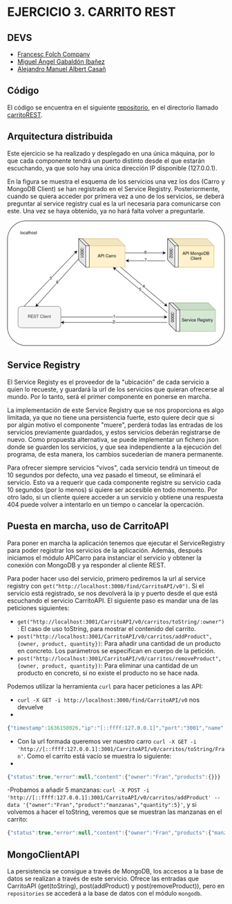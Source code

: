# EJERCICIO 3. CARRITO REST

## DEVS
  - [Francesc Folch Company](https://github.com/Fran-FC)
  - [Miguel Ángel Gabaldón Ibañez](https://github.com/migaib)
  - [Alejandro Manuel Albert Casañ](https://github.com/alejandalb98)
  
## Código

El código se encuentra en el siguiente [repositorio](https://github.com/Fran-FC/sad), en el directorio llamado [carritoREST](https://github.com/Fran-FC/sad/tree/main/carritoREST).
  
## Arquitectura distribuida

Este ejercicio se ha realizado y desplegado en una única máquina, por lo que cada componente tendrá un puerto distinto desde el que estarán escuchando, ya que solo hay una única dirección IP disponible (127.0.0.1).

En la figura se muestra el esquema de los servicios una vez los dos (Carro y MongoDB Client) se han registrado en el Service Registry. Posteriormente, cuando se quiera acceder por primera vez a uno de los servicios, se deberá preguntar al service registry cual es la url necesaria para comunicarse con este. Una vez se haya obtenido, ya no hará falta volver a preguntarle.

<img src="imgs/diagramaCarroREST1.png">

## Service Registry

El Service Registy es el proveedor de la "ubicación" de cada servicio a quien lo recueste, y guardará la url de los servicios que quieran ofrecerse al mundo. Por lo tanto, será el primer componente en ponerse en marcha. 

La implementación de este Service Registry que se nos proporciona es algo limitada, ya que no tiene una persistencia fuerte, esto quiere decir que si por algún motivo el componente "muere", perderá todas las entradas de los servicios previamente guardados, y estos servicios deberán registrarse de nuevo. Como propuesta alternativa, se puede implementar un fichero json donde se guarden los servicios, y que sea independiente a la ejecución del programa, de esta manera, los cambios sucederían de manera permanente.

Para ofrecer siempre servicios "vivos", cada servicio tendrá un timeout de 10 segundos por defecto, una vez pasado el timeout, se eliminará el servicio. Esto va a requerir que cada componente registre su servicio cada 10 segundos (por lo menos) si quiere ser accesible en todo momento. Por otro lado, si un cliente quiere acceder a un servicio y obtiene una respuesta 404 puede volver a intentarlo en un tiempo o cancelar la opercación.

## Puesta en marcha, uso de CarritoAPI

Para poner en marcha la aplicación tenemos que ejecutar el ServiceRegistry para poder registrar los servicios de la aplicación. Además, después iniciamos el módulo APICarro para instanciar el servicio y obtener la conexión con MongoDB y ya responder al cliente REST. 

Para poder hacer uso del servicio, primero pediremos la url al service registry con 
`get("http://localhost:3000/find/CarritoAPI/v0")`. Si el servicio está registrado, se nos devolverá la ip y puerto desde el que está escuchando el servicio CarritoAPI. El siguiente paso es mandar una de las peticiones siguientes:
- `get("http://localhost:3001/CarritoAPI/v0/carritos/toString/:owner")`: El caso de uso toString, para mostrar el contenido del carrito.
- `post("http://localhost:3001/CarritoAPI/v0/carritos/addProduct", {owner, product, quantity})`: Para añadir una cantidad de un producto en concreto. Los parámetros se especifican en cuerpo de la petición.
- `post("http://localhost:3001/CarritoAPI/v0/carritos/removeProduct", {owner, product, quantity})`: Para eliminar una cantidad de un producto en concreto, si no existe el producto no se hace nada.

Podemos utilizar la herramienta `curl` para hacer peticiones a las API:
- `curl -X GET -i http://localhost:3000/find/CarritoAPI/v0` nos devuelve
-
```JavaScript
{"timestamp":1636150026,"ip":"[::ffff:127.0.0.1]","port":"3001","name":"CarritoAPI","version":"v0"}
```

- Con la url formada queremos ver nuestro carro `curl -X GET -i 'http://[::ffff:127.0.0.1]:3001/CarritoAPI/v0/carritos/toString/Fran'`. Como el carrito está vacío se muestra lo siguiente:
-
```JavaScript
{"status":true,"error":null,"content":{"owner":"Fran","products":{}}}
```

-Probamos a añadir 5 manzanas: `curl -X POST -i 'http://[::ffff:127.0.0.1]:3001/CarritoAPI/v0/carritos/addProduct' --data '{"owner":"Fran","product":"manzanas","quantity":5}'`, y si volvemos a hacer el toString, veremos que se muestran las manzanas en el carrito:

```JavaScript
{"status":true,"error":null,"content":{"owner":"Fran","products":{"manzanas":5}}}
```

## MongoClientAPI
La persistencia se consigue a través de MongoDB, los accesos a la base de datos se realizan a través de este servicio. Ofrece las entradas que CarritoAPI (get(toString), post(addProduct) y post(removeProduct)), pero en `repositories` se accederá a la base de datos con el módulo `mongodb`.
